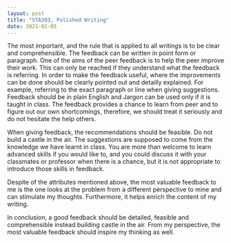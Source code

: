 ```yaml
---
layout: post
title: "STA303, Polished Writing"
date: 2021-02-05
---
```

<p>The most important, and the rule that is applied to all writings is to be clear and comprehensible. The feedback can be written in point form or paragraph. One of the aims of the peer feedback is to help the peer improve their work. This can only be reached if they understand what the feedback is referring. In order to make the feedback useful, where the improvements can be done should be clearly pointed out and detailly explained. For example, referring to the exact paragraph or line when giving suggestions. Feedback should be in plain English and Jargon can be used only if it is taught in class. The feedback provides a chance to learn from peer and to figure out our own shortcomings, therefore, we should treat it seriously and do not hesitate the help others. 
<p>When giving feedback, the recommendations should be feasible. Do not build a castle in the air. The suggestions are supposed to come from the knowledge we have learnt in class. You are more than welcome to learn advanced skills if you would like to, and you could discuss it with your classmates or professor when there is a chance, but it is not appropriate to introduce those skills in feedback. 
<p>Despite of the attributes mentioned above, the most valuable feedback to me is the one looks at the problem from a different perspective to mine and can stimulate my thoughts. Furthermore, it helps enrich the content of my writing.

<p>In conclusion, a good feedback should be detailed, feasible and comprehensible instead building castle in the air. From my perspective, the most valuable feedback should inspire my thinking as well. 

